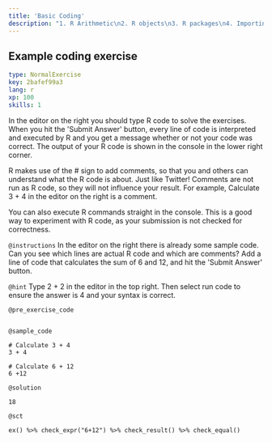 ```yaml
---
title: 'Basic Coding'
description: "1. R Arithmetic\n2. R objects\n3. R packages\n4. Importing/exporting data sets"
---
```


## Example coding exercise

```yaml
type: NormalExercise
key: 2bafef99a3
lang: r
xp: 100
skills: 1
```

In the editor on the right you should type R code to solve the exercises. When you hit the 'Submit Answer' button, every line of code is interpreted and executed by R and you get a message whether or not your code was correct. The output of your R code is shown in the console in the lower right corner.

R makes use of the # sign to add comments, so that you and others can understand what the R code is about. Just like Twitter! Comments are not run as R code, so they will not influence your result. For example, Calculate 3 + 4 in the editor on the right is a comment.

You can also execute R commands straight in the console. This is a good way to experiment with R code, as your submission is not checked for correctness.

`@instructions`
In the editor on the right there is already some sample code. Can you see which lines are actual R code and which are comments?
Add a line of code that calculates the sum of 6 and 12, and hit the 'Submit Answer' button.

`@hint`
Type 2 + 2 in the editor in the top right.  Then select run code to ensure the answer is 4 and your syntax is correct.

`@pre_exercise_code`
```{r}

```

`@sample_code`
```{r}
# Calculate 3 + 4
3 + 4

# Calculate 6 + 12
6 +12
```

`@solution`
```{r}
18
```

`@sct`
```{r}
ex() %>% check_expr("6+12") %>% check_result() %>% check_equal()
```
